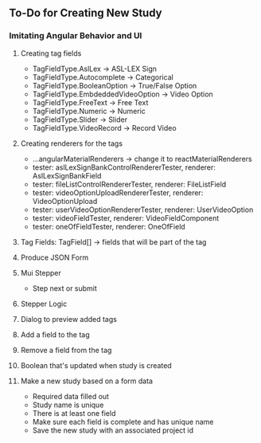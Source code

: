 ## To-Do for Creating New Study 

### Imitating Angular Behavior and UI 

1. Creating tag fields
   * TagFieldType.AslLex -> ASL-LEX Sign
   * TagFieldType.Autocomplete -> Categorical
   * TagFieldType.BooleanOption -> True/False Option
   * TagFieldType.EmbdeddedVideoOption -> Video Option
   * TagFieldType.FreeText -> Free Text
   * TagFieldType.Numeric -> Numeric
   * TagFieldType.Slider -> Slider
   * TagFieldType.VideoRecord -> Record Video

2. Creating renderers for the tags
   * ...angularMaterialRenderers -> change it to reactMaterialRenderers
   * tester: aslLexSignBankControlRendererTester, renderer: AslLexSignBankField
   * tester: fileListControlRendererTester, renderer: FileListField
   * tester: videoOptionUploadRendererTester, renderer: VideoOptionUpload
   * tester: userVideoOptionRendererTester, renderer: UserVideoOption
   * tester: videoFieldTester, renderer: VideoFieldComponent
   * tester: oneOfFieldTester, renderer: OneOfField
  
3. Tag Fields: TagField[] -> fields that will be part of the tag
4. Produce JSON Form 
5. Mui Stepper
   * Step next or submit
6. Stepper Logic
7. Dialog to preview added tags
8. Add a field to the tag
9. Remove a field from the tag
10. Boolean that's updated when study is created
11. Make a new study based on a form data
    * Required data filled out
    * Study name is unique
    * There is at least one field
    * Make sure each field is complete and has unique name
    * Save the new study with an associated project id

















